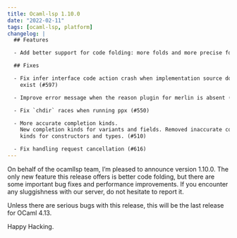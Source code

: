 ```yaml
---
title: Ocaml-lsp 1.10.0
date: "2022-02-11"
tags: [ocaml-lsp, platform]
changelog: |
  ## Features

  - Add better support for code folding: more folds and more precise folds

  ## Fixes

  - Fix infer interface code action crash when implementation source does not
    exist (#597)

  - Improve error message when the reason plugin for merlin is absent (#608)

  - Fix `chdir` races when running ppx (#550)

  - More accurate completion kinds.
    New completion kinds for variants and fields. Removed inaccurate completion
    kinds for constructors and types. (#510)

  - Fix handling request cancellation (#616)
---
```


On behalf of the ocamllsp team, I’m pleased to announce version 1.10.0. The only new feature this release offers is better code folding, but there are some important bug fixes and performance improvements. If you encounter any sluggishness with our server, do not hesitate to report it.

Unless there are serious bugs with this release, this will be the last release for OCaml 4.13.

Happy Hacking.

